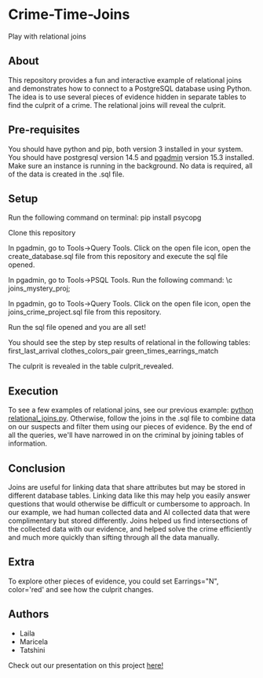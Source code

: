# Crime-Time-Joins
Play with relational joins

## About
This repository provides a fun and interactive example of relational joins and demonstrates how to connect to a PostgreSQL database using Python.
The idea is to use several pieces of evidence hidden in separate tables to find the culprit of a crime. The relational joins will reveal the culprit. 

## Pre-requisites

You should have python and pip, both version 3 installed in your system.
You should have postgresql version 14.5 and [pgadmin](https://www.pgadmin.org/download/) version 15.3 installed. Make sure an instance is running in the background.
No data is required, all of the data is created in the .sql file.

## Setup

Run the following command on terminal: pip install psycopg

Clone this repository

In pgadmin, go to Tools->Query Tools. Click on the open file icon, open the create_database.sql file from this repository and execute the sql file opened. 

In pgadmin, go to Tools->PSQL Tools. Run the following command: 
\c joins_mystery_proj;

In pgadmin, go to Tools->Query Tools. Click on the open file icon, open the joins_crime_project.sql file from this repository.

Run the sql file opened and you are all set!

You should see the step by step results of relational in the following tables:
first_last_arrival
clothes_colors_pair
green_times_earrings_match

The culprit is revealed in the table culprit_revealed.

## Execution

To see a few examples of relational joins, see our previous example: [python relational_joins.py](https://github.com/Tatshini/Relational-Joins-Explained). 
Otherwise, follow the joins in the .sql file to combine data on our suspects and filter them using our pieces of evidence.
By the end of all the queries, we'll have narrowed in on the criminal by joining tables of information. 

## Conclusion
Joins are useful for linking data that share attributes but may be stored in different database tables. Linking data like this
may help you easily answer questions that would otherwise be difficult or cumbersome to approach. In our example, we had human collected data and 
AI collected data that were complimentary but stored differently. Joins helped us find intersections of the collected data with our evidence, 
and helped solve the crime efficiently and much more quickly than sifting through all the data manually. 


## Extra

To explore other pieces of evidence, you could set Earrings="N", color='red' and see how the culprit changes.

## Authors

* Laila
* Maricela
* Tatshini

Check out our presentation on this project [here!](https://docs.google.com/presentation/d/e/2PACX-1vQvAcGiVNYtSr0uoXrY9xZjlaYDmQjcClowa1WBN3VtO87qYzeQjHnYvb5ZDo9VeUn8mVbPxxblNK1X/pub?start=true&loop=true&delayms=10000)
